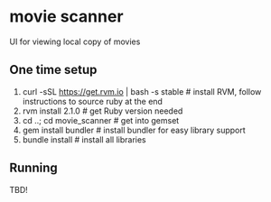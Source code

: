 # movie scanner
UI for viewing local copy of movies

## One time setup

1. curl -sSL https://get.rvm.io | bash -s stable   # install RVM, follow instructions to source ruby at the end
1. rvm install 2.1.0  # get Ruby version needed
1. cd ..; cd movie_scanner  # get into gemset
1. gem install bundler  # install bundler for easy library support
1. bundle install   # install all libraries

## Running

TBD!
